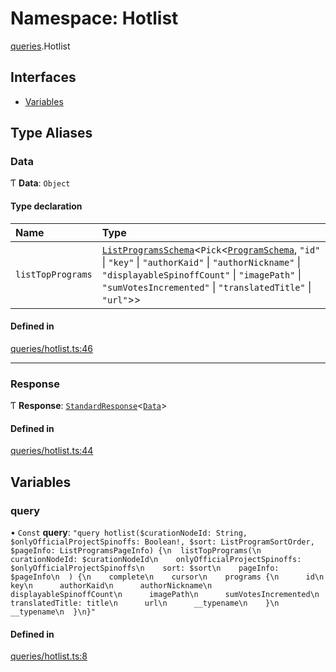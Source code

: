 # Namespace: Hotlist

[queries](api/modules/queries.md).Hotlist

## Interfaces

- [Variables](api/interfaces/queries.Hotlist.Variables.md)

## Type Aliases

### Data

Ƭ **Data**: `Object`

#### Type declaration

| Name | Type |
| :------ | :------ |
| `listTopPrograms` | [`ListProgramsSchema`](api/interfaces/ListProgramsSchema.md)\<`Pick`\<[`ProgramSchema`](api/interfaces/ProgramSchema.md), ``"id"`` \| ``"key"`` \| ``"authorKaid"`` \| ``"authorNickname"`` \| ``"displayableSpinoffCount"`` \| ``"imagePath"`` \| ``"sumVotesIncremented"`` \| ``"translatedTitle"`` \| ``"url"``\>\> |

#### Defined in

[queries/hotlist.ts:46](https://github.com/bhavjitChauhan/khan-api/blob/b7f7b44b/src/queries/hotlist.ts#L46)

___

### Response

Ƭ **Response**: [`StandardResponse`](api/README.md#standardresponse)\<[`Data`](api/modules/queries.Hotlist.md#data)\>

#### Defined in

[queries/hotlist.ts:44](https://github.com/bhavjitChauhan/khan-api/blob/b7f7b44b/src/queries/hotlist.ts#L44)

## Variables

### query

• `Const` **query**: ``"query hotlist($curationNodeId: String, $onlyOfficialProjectSpinoffs: Boolean!, $sort: ListProgramSortOrder, $pageInfo: ListProgramsPageInfo) {\n  listTopPrograms(\n    curationNodeId: $curationNodeId\n    onlyOfficialProjectSpinoffs: $onlyOfficialProjectSpinoffs\n    sort: $sort\n    pageInfo: $pageInfo\n  ) {\n    complete\n    cursor\n    programs {\n      id\n      key\n      authorKaid\n      authorNickname\n      displayableSpinoffCount\n      imagePath\n      sumVotesIncremented\n      translatedTitle: title\n      url\n      __typename\n    }\n    __typename\n  }\n}"``

#### Defined in

[queries/hotlist.ts:8](https://github.com/bhavjitChauhan/khan-api/blob/b7f7b44b/src/queries/hotlist.ts#L8)
